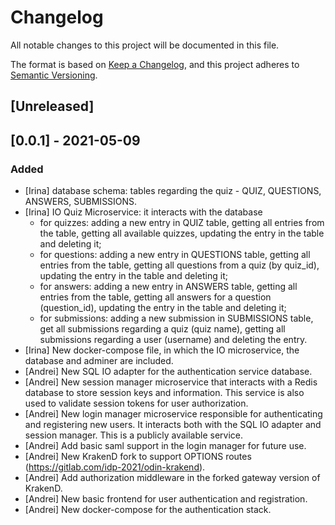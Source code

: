 # Changelog
All notable changes to this project will be documented in this file.

The format is based on [Keep a Changelog](https://keepachangelog.com/en/1.0.0/),
and this project adheres to [Semantic Versioning](https://semver.org/spec/v2.0.0.html).

## [Unreleased]

## [0.0.1] - 2021-05-09
### Added
- [Irina] database schema: tables regarding the quiz - QUIZ, QUESTIONS, ANSWERS, SUBMISSIONS.
- [Irina] IO Quiz Microservice: it interacts with the database
    - for quizzes: adding a new entry in QUIZ table, getting all entries from the table, getting all available quizzes, updating the entry in the table and deleting it;
    - for questions: adding a new entry in QUESTIONS table, getting all entries from the table, getting all questions from a quiz (by quiz_id), updating the entry in the table and deleting it;
    - for answers: adding a new entry in ANSWERS table, getting all entries from the table, getting all answers for a question (question_id), updating the entry in the table and deleting it;
    - for submissions: adding a new submission in SUBMISSIONS table, get all submissions regarding a quiz (quiz name), getting all submissions regarding a user (username) and deleting the entry.
- [Irina] New docker-compose file, in which the IO microservice, the database and adminer are included.
- [Andrei] New SQL IO adapter for the authentication service database.
- [Andrei] New session manager microservice that interacts with a Redis database to store session keys and information. This service is also used to validate session tokens for user authorization.
- [Andrei] New login manager microservice responsible for authenticating and registering new users. It interacts both with the SQL IO adapter and session manager. This is a publicly available service.
- [Andrei] Add basic saml support in the login manager for future use.
- [Andrei] New KrakenD fork to support OPTIONS routes (https://gitlab.com/idp-2021/odin-krakend).
- [Andrei] Add authorization middleware in the forked gateway version of KrakenD.
- [Andrei] New basic frontend for user authentication and registration.
- [Andrei] New docker-compose for the authentication stack.
